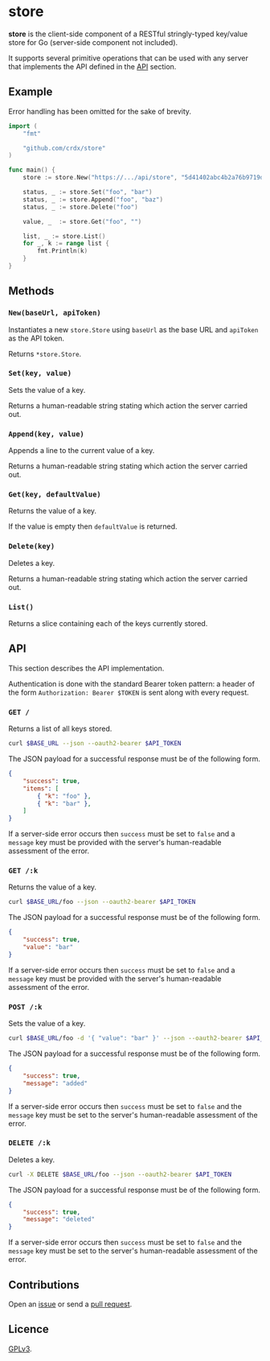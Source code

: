 # store

**store** is the client-side component of a RESTful stringly-typed key/value store for Go (server-side component not included).

It supports several primitive operations that can be used with any server that implements the API defined in the [API](#api) section.

## Example

Error handling has been omitted for the sake of brevity.

```go
import (
    "fmt"

    "github.com/crdx/store"
)

func main() {
    store := store.New("https://.../api/store", "5d41402abc4b2a76b9719d911017c592")

    status, _ := store.Set("foo", "bar")
    status, _ := store.Append("foo", "baz")
    status, _ := store.Delete("foo")

    value, _  := store.Get("foo", "")

    list, _ := store.List()
    for _, k := range list {
        fmt.Println(k)
    }
}
```

## Methods

### `New(baseUrl, apiToken)`

Instantiates a new `store.Store` using `baseUrl` as the base URL and `apiToken` as the API token.

Returns `*store.Store`.

### `Set(key, value)`

Sets the value of a key.

Returns a human-readable string stating which action the server carried out.

### `Append(key, value)`

Appends a line to the current value of a key.

Returns a human-readable string stating which action the server carried out.

### `Get(key, defaultValue)`

Returns the value of a key.

If the value is empty then `defaultValue` is returned.

### `Delete(key)`

Deletes a key.

Returns a human-readable string stating which action the server carried out.

### `List()`

Returns a slice containing each of the keys currently stored.

## API

This section describes the API implementation.

Authentication is done with the standard Bearer token pattern: a header of the form `Authorization: Bearer $TOKEN` is sent along with every request.

### `GET /`

Returns a list of all keys stored.

```sh
curl $BASE_URL --json --oauth2-bearer $API_TOKEN
```

The JSON payload for a successful response must be of the following form.

```json
{
    "success": true,
    "items": [
        { "k": "foo" },
        { "k": "bar" },
    ]
}
```

If a server-side error occurs then `success` must be set to `false` and a `message` key must be provided with the server's human-readable assessment of the error.

### `GET /:k`

Returns the value of a key.

```sh
curl $BASE_URL/foo --json --oauth2-bearer $API_TOKEN
```

The JSON payload for a successful response must be of the following form.

```json
{
    "success": true,
    "value": "bar"
}
```

If a server-side error occurs then `success` must be set to `false` and a `message` key must be provided with the server's human-readable assessment of the error.

### `POST /:k`

Sets the value of a key.

```sh
curl $BASE_URL/foo -d '{ "value": "bar" }' --json --oauth2-bearer $API_TOKEN
```

The JSON payload for a successful response must be of the following form.

```json
{
    "success": true,
    "message": "added"
}
```

If a server-side error occurs then `success` must be set to `false` and the `message` key must be set to the server's human-readable assessment of the error.

### `DELETE /:k`

Deletes a key.

```sh
curl -X DELETE $BASE_URL/foo --json --oauth2-bearer $API_TOKEN
```

The JSON payload for a successful response must be of the following form.

```json
{
    "success": true,
    "message": "deleted"
}
```

If a server-side error occurs then `success` must be set to `false` and the `message` key must be set to the server's human-readable assessment of the error.

## Contributions

Open an [issue](https://github.com/crdx/store/issues) or send a [pull request](https://github.com/crdx/store/pulls).

## Licence

[GPLv3](LICENCE).
